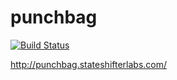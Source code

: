 punchbag
========

[![Build Status](https://travis-ci.org/meza/punchbag.png)](https://travis-ci.org/meza/punchbag)

http://punchbag.stateshifterlabs.com/
